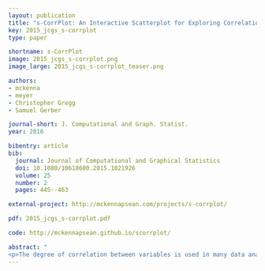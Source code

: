 ```yaml
---
layout: publication
title: "s-CorrPlot: An Interactive Scatterplot for Exploring Correlation"
key: 2015_jcgs_s-corrplot
type: paper

shortname: s-CorrPlot
image: 2015_jcgs_s-corrplot.png
image_large: 2015_jcgs_s-corrplot_teaser.png

authors:
- mckenna
- meyer
- Christopher Gregg
- Samuel Gerber

journal-short: J. Computational and Graph. Statist.
year: 2016

bibentry: article
bib:
  journal: Journal of Computational and Graphical Statistics
  doi: 10.1080/10618600.2015.1021926
  volume: 25
  number: 2
  pages: 445--463

external-project: http://mckennapsean.com/projects/s-corrplot/

pdf: 2015_jcgs_s-corrplot.pdf

code: http://mckennapsean.github.io/scorrplot/

abstract: "
<p>The degree of correlation between variables is used in many data analysis applications as a key measure of interdependence. The most common techniques for exploratory analysis of pairwise correlation in multivariate datasets, like scatterplot matrices and clustered heatmaps, however, do not scale well to large datasets, either computationally or visually. We present a new visualization that is capable of encoding pairwise correlation between hundreds of thousands variables, called the s-CorrPlot. The s-CorrPlot encodes correlation spatially between variables as points on scatterplot using the geometric structure underlying Pearson's correlation. Furthermore, we extend the s-CorrPlot with interactive techniques that enable animation of the scatterplot to new projections of the correlation space, as illustrated in the companion video above. We provide the s-CorrPlot as an open-source R-package and validate its effectiveness through a variety of methods including a case study with a biology collaborator.</p>"
---
```

